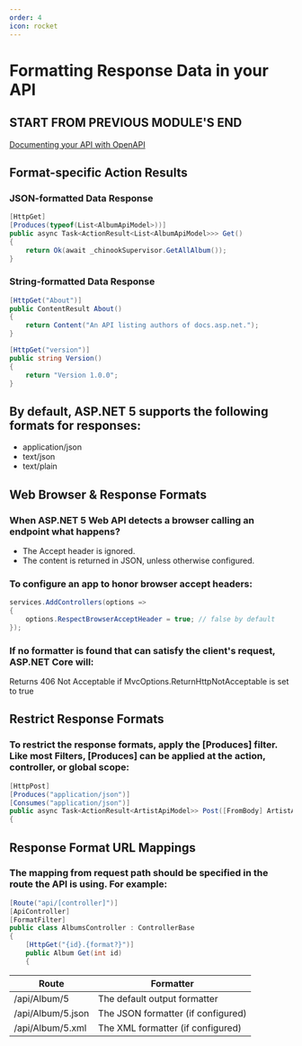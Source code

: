 ```yaml
---
order: 4
icon: rocket
---
```

# Formatting Response Data in your API

## START FROM PREVIOUS MODULE'S END
[Documenting your API with OpenAPI](documenting-with-openapi.md)

## Format-specific Action Results

### JSON-formatted Data Response

```csharp
[HttpGet]
[Produces(typeof(List<AlbumApiModel>))]
public async Task<ActionResult<List<AlbumApiModel>>> Get()
{
	return Ok(await _chinookSupervisor.GetAllAlbum());
}
```

### String-formatted Data Response

```csharp
[HttpGet("About")]
public ContentResult About()
{
    return Content("An API listing authors of docs.asp.net.");
}
```

```csharp
[HttpGet("version")]
public string Version()
{
    return "Version 1.0.0";
}
```

## By default, ASP.NET 5 supports the following formats for responses:

* application/json
* text/json
* text/plain

## Web Browser & Response Formats

### When ASP.NET 5 Web API detects a browser calling an endpoint what happens?

* The Accept header is ignored.
* The content is returned in JSON, unless otherwise configured.

### To configure an app to honor browser accept headers:

```csharp
services.AddControllers(options =>
{
	options.RespectBrowserAcceptHeader = true; // false by default
});
```

### If no formatter is found that can satisfy the client's request, ASP.NET Core will:
Returns 406 Not Acceptable if MvcOptions.ReturnHttpNotAcceptable is set to true

## Restrict Response Formats

### To restrict the response formats, apply the [Produces] filter. Like most Filters, [Produces] can be applied at the action, controller, or global scope:

```csharp
[HttpPost]
[Produces("application/json")]
[Consumes("application/json")]
public async Task<ActionResult<ArtistApiModel>> Post([FromBody] ArtistApiModel input)
{
```

## Response Format URL Mappings

### The mapping from request path should be specified in the route the API is using. For example:

```csharp
[Route("api/[controller]")]
[ApiController]
[FormatFilter]
public class AlbumsController : ControllerBase
{
    [HttpGet("{id}.{format?}")]
    public Album Get(int id)
    {
```

| Route                | Formatter                          |
|----------------------|------------------------------------|
| /api/Album/5      | The default output formatter       |
| /api/Album/5.json | The JSON formatter (if configured) |
| /api/Album/5.xml  | The XML formatter (if configured)  |

